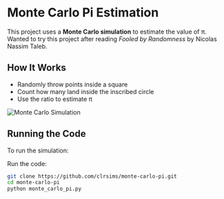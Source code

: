 # Monte Carlo Pi Estimation
This project uses a **Monte Carlo simulation** to estimate the value of π. Wanted to try this project after reading *Fooled by Randomness* by Nicolas Nassim Taleb.

## How It Works
- Randomly throw points inside a square
- Count how many land inside the inscribed circle
- Use the ratio to estimate π

![Monte Carlo Simulation](monte-carlo.gif)

## Running the Code
To run the simulation:

Run the code:
```sh
git clone https://github.com/clrsims/monte-carlo-pi.git
cd monte-carlo-pi
python monte_carlo_pi.py
